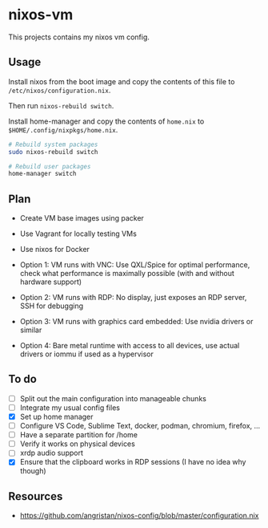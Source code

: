 # nixos-vm

This projects contains my nixos vm config.

## Usage

Install nixos from the boot image and copy the contents of this file to `/etc/nixos/configuration.nix`.

Then run `nixos-rebuild switch`.

Install home-manager and copy the contents of `home.nix` to `$HOME/.config/nixpkgs/home.nix`.

```sh
# Rebuild system packages
sudo nixos-rebuild switch

# Rebuild user packages
home-manager switch
```

## Plan

- Create VM base images using packer
- Use Vagrant for locally testing VMs
- Use nixos for Docker

- Option 1: VM runs with VNC: Use QXL/Spice for optimal performance, check what performance is maximally possible (with and without hardware support)
- Option 2: VM runs with RDP: No display, just exposes an RDP server, SSH for debugging
- Option 3: VM runs with graphics card embedded: Use nvidia drivers or similar
- Option 4: Bare metal runtime with access to all devices, use actual drivers or iommu if used as a hypervisor

## To do

- [ ] Split out the main configuration into manageable chunks
- [ ] Integrate my usual config files
- [x] Set up home manager
- [ ] Configure VS Code, Sublime Text, docker, podman, chromium, firefox, ...
- [ ] Have a separate partition for /home
- [ ] Verify it works on physical devices
- [ ] xrdp audio support
- [x] Ensure that the clipboard works in RDP sessions (I have no idea why though)

## Resources

- <https://github.com/angristan/nixos-config/blob/master/configuration.nix>
